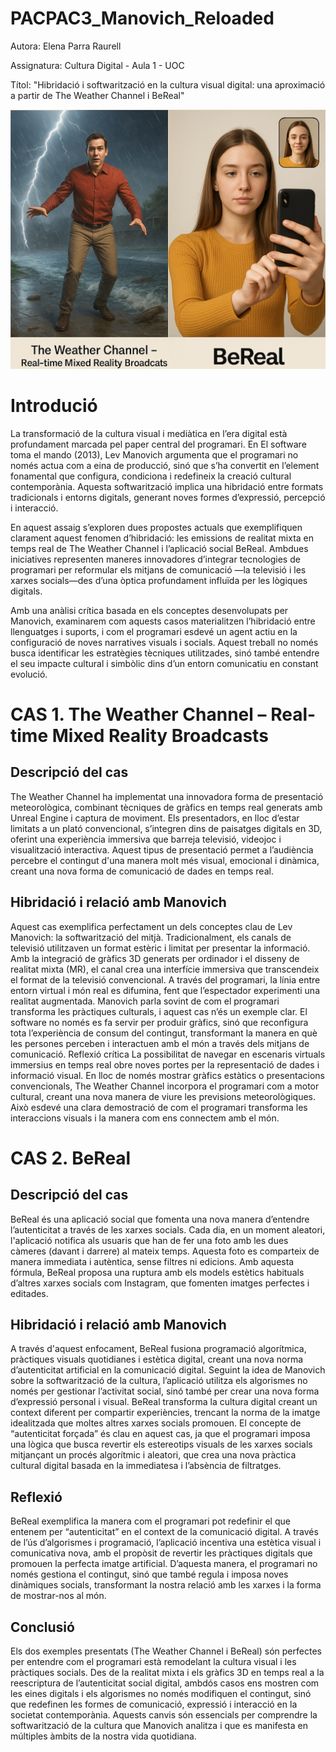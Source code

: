 # PACPAC3_Manovich_Reloaded
Autora: Elena Parra Raurell

Assignatura: Cultura Digital - Aula 1 - UOC 

Títol: "Hibridació i softwarització en la cultura visual digital: una aproximació a partir de The Weather Channel i BeReal"

![Hibridació](Image.png)

# Introdució 
La transformació de la cultura visual i mediàtica en l’era digital està profundament marcada pel paper central del programari. En El software toma el mando (2013), Lev Manovich argumenta que el programari no només actua com a eina de producció, sinó que s’ha convertit en l’element fonamental que configura, condiciona i redefineix la creació cultural contemporània. Aquesta softwarització implica una hibridació entre formats tradicionals i entorns digitals, generant noves formes d’expressió, percepció i interacció.

En aquest assaig s’exploren dues propostes actuals que exemplifiquen clarament aquest fenomen d’hibridació: les emissions de realitat mixta en temps real de The Weather Channel i l’aplicació social BeReal. Ambdues iniciatives representen maneres innovadores d’integrar tecnologies de programari per reformular els mitjans de comunicació —la televisió i les xarxes socials—des d’una òptica profundament influïda per les lògiques digitals.

Amb una anàlisi crítica basada en els conceptes desenvolupats per Manovich, examinarem com aquests casos materialitzen l’hibridació entre llenguatges i suports, i com el programari esdevé un agent actiu en la configuració de noves narratives visuals i socials. Aquest treball no només busca identificar les estratègies tècniques utilitzades, sinó també entendre el seu impacte cultural i simbòlic dins d’un entorn comunicatiu en constant evolució.

# CAS 1. The Weather Channel – Real-time Mixed Reality Broadcasts
## Descripció del cas
The Weather Channel ha implementat una innovadora forma de presentació meteorològica, combinant tècniques de gràfics en temps real generats amb Unreal Engine i captura de moviment. Els presentadors, en lloc d’estar limitats a un plató convencional, s’integren dins de paisatges digitals en 3D, oferint una experiència immersiva que barreja televisió, videojoc i visualització interactiva. Aquest tipus de presentació permet a l’audiència percebre el contingut d'una manera molt més visual, emocional i dinàmica, creant una nova forma de comunicació de dades en temps real.
## Hibridació i relació amb Manovich
Aquest cas exemplifica perfectament un dels conceptes clau de Lev Manovich: la softwarització del mitjà. Tradicionalment, els canals de televisió utilitzaven un format estèric i limitat per presentar la informació. Amb la integració de gràfics 3D generats per ordinador i el disseny de realitat mixta (MR), el canal crea una interfície immersiva que transcendeix el format de la televisió convencional. A través del programari, la línia entre entorn virtual i món real es difumina, fent que l’espectador experimenti una realitat augmentada.
Manovich parla sovint de com el programari transforma les pràctiques culturals, i aquest cas n’és un exemple clar. El software no només es fa servir per produir gràfics, sinó que reconfigura tota l’experiència de consum del contingut, transformant la manera en què les persones perceben i interactuen amb el món a través dels mitjans de comunicació.
Reflexió crítica
La possibilitat de navegar en escenaris virtuals immersius en temps real obre noves portes per la representació de dades i informació visual. En lloc de només mostrar gràfics estàtics o presentacions convencionals, The Weather Channel incorpora el programari com a motor cultural, creant una nova manera de viure les previsions meteorològiques. Això esdevé una clara demostració de com el programari transforma les interaccions visuals i la manera com ens connectem amb el món.

# CAS 2. BeReal
## Descripció del cas
BeReal és una aplicació social que fomenta una nova manera d’entendre l’autenticitat a través de les xarxes socials. Cada dia, en un moment aleatori, l'aplicació notifica als usuaris que han de fer una foto amb les dues càmeres (davant i darrere) al mateix temps. Aquesta foto es comparteix de manera immediata i autèntica, sense filtres ni edicions. Amb aquesta fórmula, BeReal proposa una ruptura amb els models estètics habituals d’altres xarxes socials com Instagram, que fomenten imatges perfectes i editades.
## Hibridació i relació amb Manovich
A través d'aquest enfocament, BeReal fusiona programació algorítmica, pràctiques visuals quotidianes i estètica digital, creant una nova norma d’autenticitat artificial en la comunicació digital. Seguint la idea de Manovich sobre la softwarització de la cultura, l’aplicació utilitza els algorismes no només per gestionar l’activitat social, sinó també per crear una nova forma d’expressió personal i visual. BeReal transforma la cultura digital creant un context diferent per compartir experiències, trencant la norma de la imatge idealitzada que moltes altres xarxes socials promouen.
El concepte de “autenticitat forçada” és clau en aquest cas, ja que el programari imposa una lògica que busca revertir els estereotips visuals de les xarxes socials mitjançant un procés algorítmic i aleatori, que crea una nova pràctica cultural digital basada en la immediatesa i l’absència de filtratges.
## Reflexió 
BeReal exemplifica la manera com el programari pot redefinir el que entenem per “autenticitat” en el context de la comunicació digital. A través de l’ús d’algorismes i programació, l’aplicació incentiva una estètica visual i comunicativa nova, amb el propòsit de revertir les pràctiques digitals que promouen la perfecta imatge artificial. D’aquesta manera, el programari no només gestiona el contingut, sinó que també regula i imposa noves dinàmiques socials, transformant la nostra relació amb les xarxes i la forma de mostrar-nos al món.

## Conclusió
Els dos exemples presentats (The Weather Channel i BeReal) són perfectes per entendre com el programari està remodelant la cultura visual i les pràctiques socials. Des de la realitat mixta i els gràfics 3D en temps real a la reescriptura de l’autenticitat social digital, ambdós casos ens mostren com les eines digitals i els algorismes no només modifiquen el contingut, sinó que redefinen les formes de comunicació, expressió i interacció en la societat contemporània. Aquests canvis són essencials per comprendre la softwarització de la cultura que Manovich analitza i que es manifesta en múltiples àmbits de la nostra vida quotidiana.

